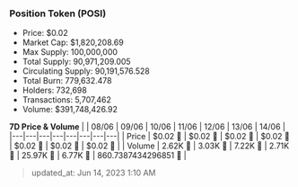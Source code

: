 
  ### Position Token (POSI)
  - Price: $0.02
  - Market Cap: $1,820,208.69
  - Max Supply: 100,000,000
  - Total Supply: 90,971,209.005
  - Circulating Supply: 90,191,576.528
  - Total Burn: 779,632.478
  - Holders: 732,698
  - Transactions: 5,707,462
  - Volume: $391,748,426.92

  **7D Price & Volume**
  | | 08&#x2F;06 | 09&#x2F;06 | 10&#x2F;06 | 11&#x2F;06 | 12&#x2F;06 | 13&#x2F;06 | 14&#x2F;06 |
  |---|---|---|---|---|---|---|---|
  | Price | $0.02 🔻 | $0.02 🔻 | $0.02 🔻 | $0.02 🔻 | $0.02 🔻 | $0.02 🚀 | $0.02 🚀 |
  | Volume | 2.62K 🔻 | 3.03K 🚀 | 7.22K 🚀 | 2.71K 🔻 | 25.97K 🚀 | 6.77K 🔻 | 860.7387434296851 🔻 |

  > updated_at: Jun 14, 2023 1:10 AM
